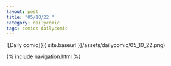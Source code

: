 ```yaml
---
layout: post
title: "05/10/22 "
category: dailycomic
tags: comics dailycomic
---
```

![Daily comic]({{ site.baseurl }}/assets/dailycomic/05_10_22.png)

{% include navigation.html %}

